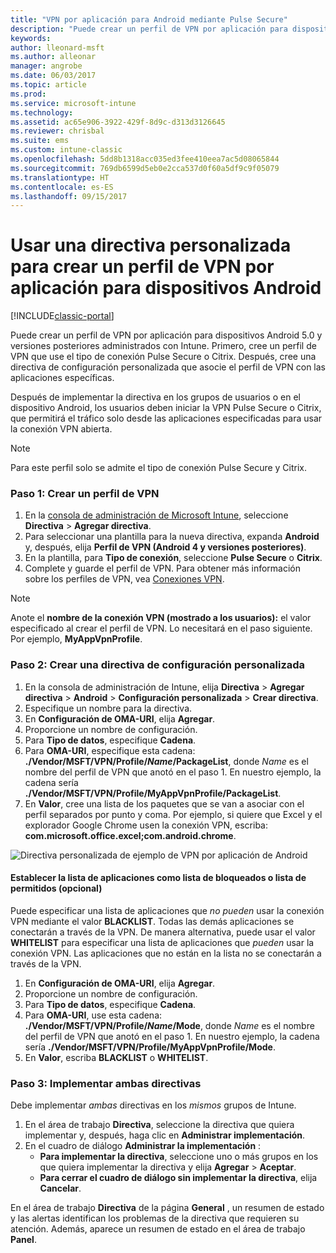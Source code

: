 ```yaml
---
title: "VPN por aplicación para Android mediante Pulse Secure"
description: "Puede crear un perfil de VPN por aplicación para dispositivos Android administrados por Intune."
keywords: 
author: lleonard-msft
ms.author: alleonar
manager: angrobe
ms.date: 06/03/2017
ms.topic: article
ms.prod: 
ms.service: microsoft-intune
ms.technology: 
ms.assetid: ac65e906-3922-429f-8d9c-d313d3126645
ms.reviewer: chrisbal
ms.suite: ems
ms.custom: intune-classic
ms.openlocfilehash: 5dd8b1318acc035ed3fee410eea7ac5d08065844
ms.sourcegitcommit: 769db6599d5eb0e2cca537d0f60a5df9c9f05079
ms.translationtype: HT
ms.contentlocale: es-ES
ms.lasthandoff: 09/15/2017
---
```

# <a name="use-a-custom-policy-to-create-a-per-app-vpn-profile-for-android-devices"></a>Usar una directiva personalizada para crear un perfil de VPN por aplicación para dispositivos Android

[!INCLUDE[classic-portal](../includes/classic-portal.md)]

Puede crear un perfil de VPN por aplicación para dispositivos Android 5.0 y versiones posteriores administrados con Intune. Primero, cree un perfil de VPN que use el tipo de conexión Pulse Secure o Citrix. Después, cree una directiva de configuración personalizada que asocie el perfil de VPN con las aplicaciones específicas. 

Después de implementar la directiva en los grupos de usuarios o en el dispositivo Android, los usuarios deben iniciar la VPN Pulse Secure o Citrix, que permitirá el tráfico solo desde las aplicaciones especificadas para usar la conexión VPN abierta.

> [!NOTE]
>
> Para este perfil solo se admite el tipo de conexión Pulse Secure y Citrix.


### <a name="step-1-create-a-vpn-profile"></a>Paso 1: Crear un perfil de VPN

1. En la [consola de administración de Microsoft Intune](https://manage.microsoft.com), seleccione **Directiva** > **Agregar directiva**.
2. Para seleccionar una plantilla para la nueva directiva, expanda **Android** y, después, elija **Perfil de VPN (Android 4 y versiones posteriores)**.
3. En la plantilla, para **Tipo de conexión**, seleccione **Pulse Secure** o **Citrix**.
4. Complete y guarde el perfil de VPN. Para obtener más información sobre los perfiles de VPN, vea [Conexiones VPN](../deploy-use/vpn-connections-in-microsoft-intune.md).

> [!NOTE]
>
> Anote el **nombre de la conexión VPN (mostrado a los usuarios):** el valor especificado al crear el perfil de VPN. Lo necesitará en el paso siguiente. Por ejemplo, **MyAppVpnProfile**.

### <a name="step-2-create-a-custom-configuration-policy"></a>Paso 2: Crear una directiva de configuración personalizada

   1. En la consola de administración de Intune, elija **Directiva** > **Agregar directiva** > **Android** > **Configuración personalizada** > **Crear directiva**.
   2. Especifique un nombre para la directiva.
   3. En **Configuración de OMA-URI**, elija **Agregar**.
   4. Proporcione un nombre de configuración.
   5. Para **Tipo de datos**, especifique **Cadena**.
   6. Para **OMA-URI**, especifique esta cadena: **./Vendor/MSFT/VPN/Profile/*Name*/PackageList**, donde *Name* es el nombre del perfil de VPN que anotó en el paso 1. En nuestro ejemplo, la cadena sería **./Vendor/MSFT/VPN/Profile/MyAppVpnProfile/PackageList**.
   7.   En **Valor**, cree una lista de los paquetes que se van a asociar con el perfil separados por punto y coma. Por ejemplo, si quiere que Excel y el explorador Google Chrome usen la conexión VPN, escriba: **com.microsoft.office.excel;com.android.chrome**.

![Directiva personalizada de ejemplo de VPN por aplicación de Android](./media/android_per_app_vpn_oma_uri.png)

#### <a name="set-your-app-list-to-blacklist-or-whitelist-optional"></a>Establecer la lista de aplicaciones como lista de bloqueados o lista de permitidos (opcional)
  Puede especificar una lista de aplicaciones que *no pueden* usar la conexión VPN mediante el valor **BLACKLIST**. Todas las demás aplicaciones se conectarán a través de la VPN.
De manera alternativa, puede usar el valor **WHITELIST** para especificar una lista de aplicaciones que *pueden* usar la conexión VPN. Las aplicaciones que no están en la lista no se conectarán a través de la VPN.
  1.    En **Configuración de OMA-URI**, elija **Agregar**.
  2.    Proporcione un nombre de configuración.
  3.    Para **Tipo de datos**, especifique **Cadena**.
  4.    Para **OMA-URI**, use esta cadena: **./Vendor/MSFT/VPN/Profile/*Name*/Mode**, donde *Name* es el nombre del perfil de VPN que anotó en el paso 1. En nuestro ejemplo, la cadena sería **./Vendor/MSFT/VPN/Profile/MyAppVpnProfile/Mode**.
  5.    En **Valor**, escriba **BLACKLIST** o **WHITELIST**.



### <a name="step-3-deploy-both-policies"></a>Paso 3: Implementar ambas directivas

Debe implementar *ambas* directivas en los *mismos* grupos de Intune.

1.  En el área de trabajo **Directiva**, seleccione la directiva que quiera implementar y, después, haga clic en **Administrar implementación**.
2.  En el cuadro de diálogo **Administrar la implementación** :
    -   **Para implementar la directiva**, seleccione uno o más grupos en los que quiera implementar la directiva y elija **Agregar** > **Aceptar**.
    -   **Para cerrar el cuadro de diálogo sin implementar la directiva**, elija **Cancelar**.

En el área de trabajo **Directiva** de la página **General** , un resumen de estado y las alertas identifican los problemas de la directiva que requieren su atención. Además, aparece un resumen de estado en el área de trabajo **Panel**.
